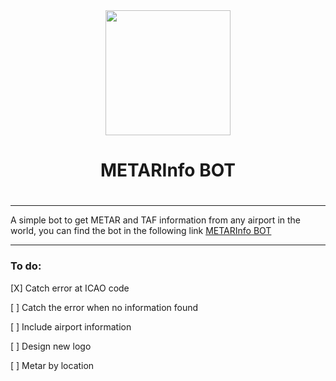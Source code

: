 
<div align="center"><img width="200" height="200" src="https://ivaobot.a2hosted.com/images/icon_metarbot.png">
<h1>METARInfo BOT<h1>
</div>

---

A simple bot to get METAR and TAF information from any airport in the world, you can find the bot in the following link [METARInfo BOT](http://t.me/MetarInfo_bot)

---

### To do:

[X] Catch error at ICAO code

[ ] Catch the error when no information found 

[ ] Include airport information

[ ] Design new logo 

[ ] Metar by location